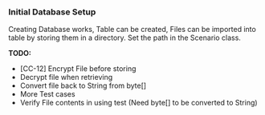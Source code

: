 ### Initial Database Setup
Creating Database works, Table can be created, Files can be imported into table by storing them in a directory.  Set the path in the Scenario class.

**TODO:** 
* [CC-12] Encrypt File before storing
* Decrypt file when retrieving
* Convert file back to String from byte[] 
* More Test cases
* Verify File contents in using test (Need byte[] to be converted to String)

